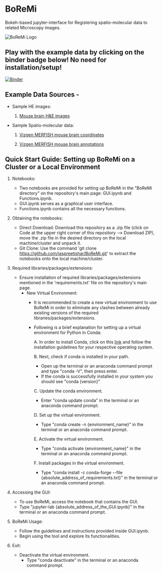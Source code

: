 # BoReMi
Bokeh-based jupyter-interface for Registering spatio-molecular data to related Microscopy images.

![BoReMi Logo](https://user-images.githubusercontent.com/103258471/197501791-dc7997a2-9e4e-44e9-ba6e-17af6dd57130.jpg)

## Play with the example data by clicking on the binder badge below! No need for installation/setup!

[![Binder](https://mybinder.org/badge_logo.svg)](https://mybinder.org/v2/gh/jaspreetishar/BoReMi/main?urlpath=/lab/tree/Binder/GUI.ipynb)


## Example Data Sources -

- Sample HE images:

  1. [Mouse brain H&E images](https://mouse.brain-map.org/experiment/siv?id=100142143&imageId=102162242&imageType=atlas&initImage=atlas&showSubImage=y&contrast=0.5,0.5,0,255,4)

- Sample Spatio-molecular data:

  1. [Vizgen MERFISH mouse brain coordinates](https://storage.cloud.google.com/public-datasets-vizgen-merfish/datasets/mouse_brain_map/BrainReceptorShowcase/Slice2/Replicate1/cell_metadata_S2R1.csv)

  2. [Vizgen MERFISH mouse brain annotations](https://colab.research.google.com/drive/1OxJRO19cPsDW0JGAh4tLJjgOl7EMxQbP?usp=sharing&__hstc=30510752.4cb8d6b89fad2fa65d62bdaf607b6668.1649443550209.1649443550209.1649443550209.1&__hssc=30510752.10.1649443550210&__hsfp=2047326768&hsCtaTracking=070f4af1-2595-44c8-9779-4da89d538482%7Cf4313de5-25c4-4677-9fd6-82cf71d4fdc4#scrollTo=SDqqXPqBHpvx)


## Quick Start Guide: Setting up BoReMi on a Cluster or a Local Environment

1. Notebooks:
   - Two notebooks are provided for setting up BoReMi in the "BoReMi directory" on the repository's main page: GUI.ipynb and Functions.ipynb.
   - GUI.ipynb serves as a graphical user interface.
   - Functions.ipynb contains all the necessary functions.
  
2. Obtaining the notebooks:
   - Direct Download: Download this repository as a .zip file (click on Code at the upper right corner of this repository --> Download ZIP), move the .zip file in the   desired directory on the local machine/cluster and unpack it. 
   - Git Clone: Use the command 'git clone https://github.com/jaspreetishar/BoReMi.git' to extract the notebooks onto the local machine/cluster.

3. Required libraries/packages/extensions:
   - Ensure installation of required libraries/packages/extensions mentioned in the 'requirements.txt' file on the repository's main page.
     - New Virtual Environment:
       - It is recommended to create a new virtual environment to use BoReMi in order to eliminate any clashes between already existing versions of the required libraries/packages/extensions.
       - Following is a brief explanation for setting up a virtual environment for Python in Conda:

         A. In order to install Conda, click on this [link](https://docs.conda.io/en/latest/miniconda.html) and follow the installation guidelines for your respective operating system.

         B. Next, check if conda is installed in your path.
            - Open up the terminal or an anaconda command prompt and type "conda -V", then press enter.
            - If the conda is successfully installed in your system you should see "conda {version}"
         
         C. Update the conda environment.
            - Enter "conda update conda" in the terminal or an anaconda command prompt.
         
         D. Set up the virtual environment.
            - Type "conda create -n {environment_name}" in the terminal or an anaconda command prompt.
         
         E. Activate the virtual environment.
            - Type "conda activate {environment_name}" in the terminal or an anaconda command prompt.
         
         F. Install packages in the virtual environment.
            - Type "conda install -c conda-forge --file {absolute_address_of_requirements.txt}" in the terminal or an anaconda command prompt.

4. Accessing the GUI:
   - To use BoReMi, access the notebook that contains the GUI.
   - Type "jupyter-lab {absolute_address_of_the_GUI.ipynb}" in the terminal or an anaconda command prompt.

5. BoReMi Usage:
   - Follow the guidelines and instructions provided inside GUI.ipynb.
   - Begin using the tool and explore its functionalities.

6. Exit:
   - Deactivate the virtual environment.
     - Type "conda deactivate" in the terminal or an anaconda command prompt.
